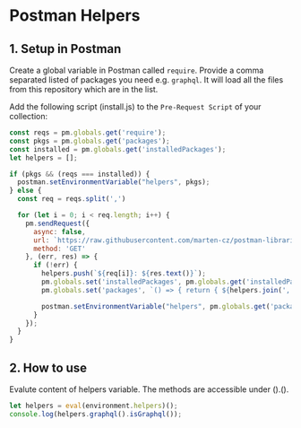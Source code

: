 # Postman Helpers

## 1. Setup in Postman
Create a global variable in Postman called `require`. Provide a comma separated listed of packages you need e.g. `graphql`.
It will load all the files from this repository which are in the list.

Add the following script (install.js) to the `Pre-Request Script` of your collection:

```js
const reqs = pm.globals.get('require');
const pkgs = pm.globals.get('packages');
const installed = pm.globals.get('installedPackages');
let helpers = [];

if (pkgs && (reqs === installed)) {
  postman.setEnvironmentVariable("helpers", pkgs);
} else {
  const req = reqs.split(',')

  for (let i = 0; i < req.length; i++) {
    pm.sendRequest({
      async: false,
      url: `https://raw.githubusercontent.com/marten-cz/postman-libraries/main/${req[i]}.js`,
      method: 'GET'
    }, (err, res) => {
      if (!err) {
        helpers.push(`${req[i]}: ${res.text()}`);
        pm.globals.set('installedPackages', pm.globals.get('installedPackages', reqs));
        pm.globals.set('packages', `() => { return { ${helpers.join(', ')} }; }`);

        postman.setEnvironmentVariable("helpers", pm.globals.get('packages'));
      }
    });
  }
}

```

## 2. How to use

Evalute content of helpers variable. The methods are accessible under <filename>().<method>().

```js
let helpers = eval(environment.helpers)();
console.log(helpers.graphql().isGraphql());
```
